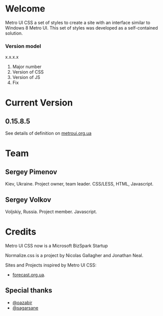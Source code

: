 # Welcome

Metro UI CSS a set of styles to create a site with an interface similar to Windows 8 Metro UI. This set of styles was developed as a self-contained solution.

### Version model
x.x.x.x

1) Major number
2) Version of CSS
3) Version of JS
4) Fix

# Current Version
## 0.15.8.5

See details of definition on [metroui.org.ua](http://metroui.org.ua)

# Team

## Sergey Pimenov
Kiev, Ukraine.
Project owner, team leader.
CSS/LESS, HTML, Javascript.

## Sergey Volkov
Voljskiy, Russia.
Project member.
Javascript.

# Credits

Metro UI CSS now is a Microsoft BizSpark Startup

Normalize.css is a project by Nicolas Gallagher and Jonathan Neal.

Sites and Projects inspired by Metro UI CSS:

* [forecast.org.ua](http://forecast.org.ua).

## Special thanks

* [@oazabir](https://github.com/oazabir)
* [@sagarsane](https://github.com/sagarsane)